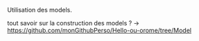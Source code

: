 
Utilisation des models.

tout savoir sur la construction des models ? -> https://github.com/monGithubPerso/Hello-ou-orome/tree/Model
